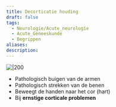 ```yaml
---
title: Decorticatie houding
draft: false
tags:
  - Neurologie/Acute_neurologie
  - Acute_Geneeskunde
  - Begrippen
aliases: 
description: 
---
```


![|200](https://i.imgur.com/f7bO6Jl.png)

- Pathologisch buigen van de armen
- Pathologisch strekken van de benen
- Beweegt de handen naar het cor (hart)
- Bij **ernstige corticale problemen**
